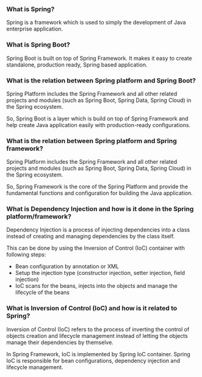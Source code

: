 ### What is Spring?

Spring is a framework which is used to simply the development of Java enterprise application.

### What is Spring Boot?

Spring Boot is built on top of Spring Framework. It makes it easy to create standalone, production ready, Spring based application.

### What is the relation between Spring platform and Spring Boot?

Spring Platform includes the Spring Framework and all other related projects and modules (such as Spring Boot, Spring Data, Spring Cloud) in the Spring ecosystem.

So, Spring Boot is a layer which is build on top of Spring Framework and help create Java application easily with production-ready configurations.

### What is the relation between Spring platform and Spring framework?

Spring Platform includes the Spring Framework and all other related projects and modules (such as Spring Boot, Spring Data, Spring Cloud) in the Spring ecosystem.

So, Spring Framework is the core of the Spring Platform and provide the fundamental functions and configuration for building the Java application.

### What is Dependency Injection and how is it done in the Spring platform/framework?

Dependency Injection is a process of injecting dependencies into a class instead of creating and managing dependencies by the class itself.

This can be done by using the Inversion of Control (IoC) container with following steps:

* Bean configuration by annotation or XML
* Setup the injection type (constructor injection, setter injection, field injection)
* IoC scans for the beans, injects into the objects and manage the lifecycle of the beans

### What is Inversion of Control (IoC) and how is it related to Spring?

Inversion of Control (IoC) refers to the process of inverting the control of objects creation and lifecycle management instead of letting the objects manage their dependencies by themselve.

In Spring Framework, IoC is implemented by Spring IoC container. Spring IoC is responsible for bean configurations, dependency injection and lifecycle management.